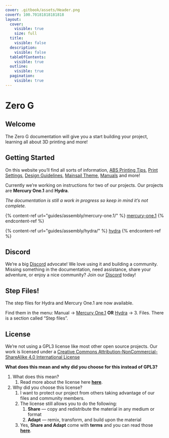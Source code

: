 ```yaml
---
cover: .gitbook/assets/Header.png
coverY: 100.70181818181818
layout:
  cover:
    visible: true
    size: full
  title:
    visible: false
  description:
    visible: false
  tableOfContents:
    visible: true
  outline:
    visible: true
  pagination:
    visible: true
---
```


# Zero G

## Welcome

The Zero G documentation will give you a start building your project, learning all about 3D printing and more!

## Getting Started

On this website you’ll find all sorts of information, [ABS Printing Tips](https://docs.zerog.one/manual/print/abs), [Print Settings](https://docs.zerog.one/standard/print/settings), [Design Guidelines](https://docs.zerog.one/standard/cad/guidelines), [Mainsail Theme](https://docs.zerog.one/klipper/mainsail/theme), [Manuals](https://docs.zerog.one/manual/build) and more!

Currently we’re working on instructions for two of our projects. Our projects are **Mercury One.1** and **Hydra**.

_The documentation is still a work in progress so keep in mind it’s not complete._

{% content-ref url="guides/assembly/mercury-one.1/" %}
[mercury-one.1](guides/assembly/mercury-one.1/)
{% endcontent-ref %}

{% content-ref url="guides/assembly/hydra/" %}
[hydra](guides/assembly/hydra/)
{% endcontent-ref %}

## Discord

We’re a big [Discord](https://discord.gg/zerog) advocate! We love using it and building a community. Missing something in the documentation, need assistance, share your adventure, or enjoy a nice community? Join our [Discord](https://discord.gg/zerog) today!

## Step Files!

The step files for Hydra and Mercury One.1 are now available.

Find them in the menu: Manual → [Mercury One.1](https://docs.zerog.one/manual/build/mercury_eva/printed_files) **OR** [Hydra](https://docs.zerog.one/manual/build/hydra/printed_files) → 3. Files. There is a section called “Step files”.

## License

We’re not using a GPL3 license like most other open source projects. Our work is licensed under a [Creative Commons Attribution-NonCommercial-ShareAlike 4.0 International License](http://creativecommons.org/licenses/by-nc-sa/4.0/)

**What does this mean and why did you choose for this instead of GPL3?**

1. What does this mean?
   1. Read more about the license here [**here**](http://creativecommons.org/licenses/by-nc-sa/4.0/).
2. Why did you choose this license?
   1. I want to protect our project from others taking advantage of our files and community members.
   2. The license still allows you to do the following:
      1. **Share** — copy and redistribute the material in any medium or format
      2. **Adapt** — remix, transform, and build upon the material
   3. Yes, **Share and Adapt** come with **terms** and you can read those [**here**](http://creativecommons.org/licenses/by-nc-sa/4.0/).
